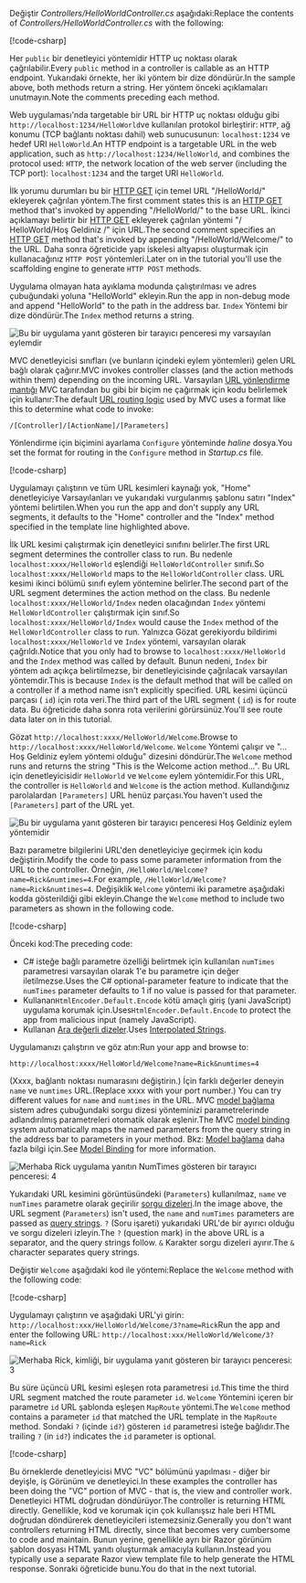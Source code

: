 <span data-ttu-id="c8db2-101">Değiştir *Controllers/HelloWorldController.cs* aşağıdaki:</span><span class="sxs-lookup"><span data-stu-id="c8db2-101">Replace the contents of *Controllers/HelloWorldController.cs* with the following:</span></span>

[!code-csharp[](../../tutorials/first-mvc-app/start-mvc/sample/MvcMovie/Controllers/HelloWorldController.cs?name=snippet_1)]

<span data-ttu-id="c8db2-102">Her `public` bir denetleyici yöntemidir HTTP uç noktası olarak çağrılabilir.</span><span class="sxs-lookup"><span data-stu-id="c8db2-102">Every `public` method in a controller is callable as an HTTP endpoint.</span></span> <span data-ttu-id="c8db2-103">Yukarıdaki örnekte, her iki yöntem bir dize döndürür.</span><span class="sxs-lookup"><span data-stu-id="c8db2-103">In the sample above, both methods return a string.</span></span>  <span data-ttu-id="c8db2-104">Her yöntem önceki açıklamaları unutmayın.</span><span class="sxs-lookup"><span data-stu-id="c8db2-104">Note the comments preceding each method.</span></span>

<span data-ttu-id="c8db2-105">Web uygulaması'nda targetable bir URL bir HTTP uç noktası olduğu gibi `http://localhost:1234/HelloWorld`ve kullanılan protokol birleştirir: `HTTP`, ağ konumu (TCP bağlantı noktası dahil) web sunucusunun: `localhost:1234` ve hedef URI `HelloWorld`.</span><span class="sxs-lookup"><span data-stu-id="c8db2-105">An HTTP endpoint is a targetable URL in the web application, such as `http://localhost:1234/HelloWorld`, and combines the protocol used: `HTTP`, the network location of the web server (including the TCP port): `localhost:1234` and the target URI `HelloWorld`.</span></span>

<span data-ttu-id="c8db2-106">İlk yorumu durumları bu bir [HTTP GET](https://www.w3schools.com/tags/ref_httpmethods.asp) için temel URL "/HelloWorld/" ekleyerek çağrılan yöntem.</span><span class="sxs-lookup"><span data-stu-id="c8db2-106">The first comment states this is an [HTTP GET](https://www.w3schools.com/tags/ref_httpmethods.asp) method that's invoked by appending "/HelloWorld/" to the base URL.</span></span> <span data-ttu-id="c8db2-107">İkinci açıklamayı belirtir bir [HTTP GET](http://www.w3.org/Protocols/rfc2616/rfc2616-sec9.html) ekleyerek çağrılan yöntemi "/ HelloWorld/Hoş Geldiniz /" için URL.</span><span class="sxs-lookup"><span data-stu-id="c8db2-107">The second comment specifies an [HTTP GET](http://www.w3.org/Protocols/rfc2616/rfc2616-sec9.html) method that's invoked by appending "/HelloWorld/Welcome/" to the URL.</span></span> <span data-ttu-id="c8db2-108">Daha sonra öğreticide yapı iskelesi altyapısı oluşturmak için kullanacağınız `HTTP POST` yöntemleri.</span><span class="sxs-lookup"><span data-stu-id="c8db2-108">Later on in the tutorial you'll use the scaffolding engine to generate `HTTP POST` methods.</span></span>

<span data-ttu-id="c8db2-109">Uygulama olmayan hata ayıklama modunda çalıştırılması ve adres çubuğundaki yoluna "HelloWorld" ekleyin.</span><span class="sxs-lookup"><span data-stu-id="c8db2-109">Run the app in non-debug mode and append "HelloWorld" to the path in the address bar.</span></span> <span data-ttu-id="c8db2-110">`Index` Yöntemi bir dize döndürür.</span><span class="sxs-lookup"><span data-stu-id="c8db2-110">The `Index` method returns a string.</span></span>

![Bu bir uygulama yanıt gösteren bir tarayıcı penceresi my varsayılan eylemdir](../../tutorials/first-mvc-app/adding-controller/_static/hell1.png)

<span data-ttu-id="c8db2-112">MVC denetleyicisi sınıfları (ve bunların içindeki eylem yöntemleri) gelen URL bağlı olarak çağırır.</span><span class="sxs-lookup"><span data-stu-id="c8db2-112">MVC invokes controller classes (and the action methods within them) depending on the incoming URL.</span></span> <span data-ttu-id="c8db2-113">Varsayılan [URL yönlendirme mantığı](xref:mvc/controllers/routing) MVC tarafından bu gibi bir biçim ne çağırmak için kodu belirlemek için kullanır:</span><span class="sxs-lookup"><span data-stu-id="c8db2-113">The default [URL routing logic](xref:mvc/controllers/routing) used by MVC uses a format like this to determine what code to invoke:</span></span>

`/[Controller]/[ActionName]/[Parameters]`

<span data-ttu-id="c8db2-114">Yönlendirme için biçimini ayarlama `Configure` yönteminde *haline* dosya.</span><span class="sxs-lookup"><span data-stu-id="c8db2-114">You set the format for routing in the `Configure` method in *Startup.cs* file.</span></span>

[!code-csharp[](../../tutorials/first-mvc-app/start-mvc/sample/MvcMovie/Startup.cs?name=snippet_1&highlight=5)]

<span data-ttu-id="c8db2-115">Uygulamayı çalıştırın ve tüm URL kesimleri kaynağı yok, "Home" denetleyiciye Varsayılanları ve yukarıdaki vurgulanmış şablonu satırı "Index" yöntemi belirtilen.</span><span class="sxs-lookup"><span data-stu-id="c8db2-115">When you run the app and don't supply any URL segments, it defaults to the "Home" controller and the "Index" method specified in the template line highlighted above.</span></span>

<span data-ttu-id="c8db2-116">İlk URL kesimi çalıştırmak için denetleyici sınıfını belirler.</span><span class="sxs-lookup"><span data-stu-id="c8db2-116">The first URL segment determines the controller class to run.</span></span> <span data-ttu-id="c8db2-117">Bu nedenle `localhost:xxxx/HelloWorld` eşlendiği `HelloWorldController` sınıfı.</span><span class="sxs-lookup"><span data-stu-id="c8db2-117">So `localhost:xxxx/HelloWorld` maps to the `HelloWorldController` class.</span></span> <span data-ttu-id="c8db2-118">URL kesimi ikinci bölümü sınıfı eylem yöntemine belirler.</span><span class="sxs-lookup"><span data-stu-id="c8db2-118">The second part of the URL segment determines the action method on the class.</span></span> <span data-ttu-id="c8db2-119">Bu nedenle `localhost:xxxx/HelloWorld/Index` neden olacağından `Index` yöntemi `HelloWorldController` çalıştırmak için sınıf.</span><span class="sxs-lookup"><span data-stu-id="c8db2-119">So `localhost:xxxx/HelloWorld/Index` would cause the `Index` method of the `HelloWorldController` class to run.</span></span> <span data-ttu-id="c8db2-120">Yalnızca Gözat gerekiyordu bildirimi `localhost:xxxx/HelloWorld` ve `Index` yöntemi, varsayılan olarak çağrıldı.</span><span class="sxs-lookup"><span data-stu-id="c8db2-120">Notice that you only had to browse to `localhost:xxxx/HelloWorld` and the `Index` method was called by default.</span></span> <span data-ttu-id="c8db2-121">Bunun nedeni, `Index` bir yöntem adı açıkça belirtilmezse, bir denetleyicisinde çağrılacak varsayılan yöntemdir.</span><span class="sxs-lookup"><span data-stu-id="c8db2-121">This is because `Index` is the default method that will be called on a controller if a method name isn't explicitly specified.</span></span> <span data-ttu-id="c8db2-122">URL kesimi üçüncü parçası ( `id`) için rota veri.</span><span class="sxs-lookup"><span data-stu-id="c8db2-122">The third part of the URL segment ( `id`) is for route data.</span></span> <span data-ttu-id="c8db2-123">Bu öğreticide daha sonra rota verilerini görürsünüz.</span><span class="sxs-lookup"><span data-stu-id="c8db2-123">You'll see route data later on in this tutorial.</span></span>

<span data-ttu-id="c8db2-124">Gözat `http://localhost:xxxx/HelloWorld/Welcome`.</span><span class="sxs-lookup"><span data-stu-id="c8db2-124">Browse to `http://localhost:xxxx/HelloWorld/Welcome`.</span></span> <span data-ttu-id="c8db2-125">`Welcome` Yöntemi çalışır ve "... Hoş Geldiniz eylem yöntemi olduğu" dizesini döndürür.</span><span class="sxs-lookup"><span data-stu-id="c8db2-125">The `Welcome` method runs and returns the string "This is the Welcome action method...".</span></span> <span data-ttu-id="c8db2-126">Bu URL için denetleyicisidir `HelloWorld` ve `Welcome` eylem yöntemidir.</span><span class="sxs-lookup"><span data-stu-id="c8db2-126">For this URL, the controller is `HelloWorld` and `Welcome` is the action method.</span></span> <span data-ttu-id="c8db2-127">Kullandığınız parolalardan `[Parameters]` URL henüz parçası.</span><span class="sxs-lookup"><span data-stu-id="c8db2-127">You haven't used the `[Parameters]` part of the URL yet.</span></span>

![Bu bir uygulama yanıt gösteren bir tarayıcı penceresi Hoş Geldiniz eylem yöntemidir](../../tutorials/first-mvc-app/adding-controller/_static/welcome.png)

<span data-ttu-id="c8db2-129">Bazı parametre bilgilerini URL'den denetleyiciye geçirmek için kodu değiştirin.</span><span class="sxs-lookup"><span data-stu-id="c8db2-129">Modify the code to pass some parameter information from the URL to the controller.</span></span> <span data-ttu-id="c8db2-130">Örneğin, `/HelloWorld/Welcome?name=Rick&numtimes=4`.</span><span class="sxs-lookup"><span data-stu-id="c8db2-130">For example, `/HelloWorld/Welcome?name=Rick&numtimes=4`.</span></span> <span data-ttu-id="c8db2-131">Değişiklik `Welcome` yöntemi iki parametre aşağıdaki kodda gösterildiği gibi ekleyin.</span><span class="sxs-lookup"><span data-stu-id="c8db2-131">Change the `Welcome` method to include two parameters as shown in the following code.</span></span> 

[!code-csharp[](../../tutorials/first-mvc-app/start-mvc/sample/MvcMovie/Controllers/HelloWorldController.cs?name=snippet_2)]

<span data-ttu-id="c8db2-132">Önceki kod:</span><span class="sxs-lookup"><span data-stu-id="c8db2-132">The preceding code:</span></span>

* <span data-ttu-id="c8db2-133">C# isteğe bağlı parametre özelliği belirtmek için kullanılan `numTimes` parametresi varsayılan olarak 1'e bu parametre için değer iletilmezse.</span><span class="sxs-lookup"><span data-stu-id="c8db2-133">Uses the C# optional-parameter feature to indicate that the `numTimes` parameter defaults to 1 if no value is passed for that parameter.</span></span>
* <span data-ttu-id="c8db2-134">Kullanan`HtmlEncoder.Default.Encode` kötü amaçlı giriş (yani JavaScript) uygulama korumak için.</span><span class="sxs-lookup"><span data-stu-id="c8db2-134">Uses`HtmlEncoder.Default.Encode` to protect the app from malicious input (namely JavaScript).</span></span> 
* <span data-ttu-id="c8db2-135">Kullanan [Ara değerli dizeler](/dotnet/articles/csharp/language-reference/keywords/interpolated-strings).</span><span class="sxs-lookup"><span data-stu-id="c8db2-135">Uses [Interpolated Strings](/dotnet/articles/csharp/language-reference/keywords/interpolated-strings).</span></span>

<span data-ttu-id="c8db2-136">Uygulamanızı çalıştırın ve göz atın:</span><span class="sxs-lookup"><span data-stu-id="c8db2-136">Run your app and browse to:</span></span>

   `http://localhost:xxxx/HelloWorld/Welcome?name=Rick&numtimes=4`

<span data-ttu-id="c8db2-137">(Xxxx, bağlantı noktası numarasını değiştirin.) İçin farklı değerler deneyin `name` ve `numtimes` URL.</span><span class="sxs-lookup"><span data-stu-id="c8db2-137">(Replace xxxx with your port number.) You can try different values for `name` and `numtimes` in  the URL.</span></span> <span data-ttu-id="c8db2-138">MVC [model bağlama](xref:mvc/models/model-binding) sistem adres çubuğundaki sorgu dizesi yönteminizi parametrelerinde adlandırılmış parametreleri otomatik olarak eşlenir.</span><span class="sxs-lookup"><span data-stu-id="c8db2-138">The MVC [model binding](xref:mvc/models/model-binding) system automatically maps the named parameters from  the query string in the address bar to parameters in your method.</span></span> <span data-ttu-id="c8db2-139">Bkz: [Model bağlama](xref:mvc/models/model-binding) daha fazla bilgi için.</span><span class="sxs-lookup"><span data-stu-id="c8db2-139">See [Model Binding](xref:mvc/models/model-binding) for more information.</span></span>

![Merhaba Rick uygulama yanıtın NumTimes gösteren bir tarayıcı penceresi: 4](../../tutorials/first-mvc-app/adding-controller/_static/rick4.png)

<span data-ttu-id="c8db2-141">Yukarıdaki URL kesimini görüntüsündeki (`Parameters`) kullanılmaz, `name` ve `numTimes` parametre olarak geçirilir [sorgu dizeleri](https://wikipedia.org/wiki/Query_string).</span><span class="sxs-lookup"><span data-stu-id="c8db2-141">In the image above, the URL segment (`Parameters`) isn't used, the `name` and `numTimes` parameters are passed as [query strings](https://wikipedia.org/wiki/Query_string).</span></span> <span data-ttu-id="c8db2-142">`?` (Soru işareti) yukarıdaki URL'de bir ayırıcı olduğu ve sorgu dizeleri izleyin.</span><span class="sxs-lookup"><span data-stu-id="c8db2-142">The `?` (question mark) in the above URL is a separator, and the query strings follow.</span></span> <span data-ttu-id="c8db2-143">`&` Karakter sorgu dizeleri ayırır.</span><span class="sxs-lookup"><span data-stu-id="c8db2-143">The `&` character separates query strings.</span></span>

<span data-ttu-id="c8db2-144">Değiştir `Welcome` aşağıdaki kod ile yöntemi:</span><span class="sxs-lookup"><span data-stu-id="c8db2-144">Replace the `Welcome` method with the following code:</span></span>

[!code-csharp[](../../tutorials/first-mvc-app/start-mvc/sample/MvcMovie/Controllers/HelloWorldController.cs?name=snippet_3)]

<span data-ttu-id="c8db2-145">Uygulamayı çalıştırın ve aşağıdaki URL'yi girin:  `http://localhost:xxx/HelloWorld/Welcome/3?name=Rick`</span><span class="sxs-lookup"><span data-stu-id="c8db2-145">Run the app and enter the following URL:  `http://localhost:xxx/HelloWorld/Welcome/3?name=Rick`</span></span>

![Merhaba Rick, kimliği, bir uygulama yanıt gösteren bir tarayıcı penceresi: 3](../../tutorials/first-mvc-app/adding-controller/_static/rick_routedata.png)

<span data-ttu-id="c8db2-147">Bu süre üçüncü URL kesimi eşleşen rota parametresi `id`.</span><span class="sxs-lookup"><span data-stu-id="c8db2-147">This time the third URL segment  matched the route parameter `id`.</span></span> <span data-ttu-id="c8db2-148">`Welcome` Yöntemini içeren bir parametre `id` URL şablonda eşleşen `MapRoute` yöntemi.</span><span class="sxs-lookup"><span data-stu-id="c8db2-148">The `Welcome`  method contains a parameter  `id` that matched the URL template in the `MapRoute` method.</span></span> <span data-ttu-id="c8db2-149">Sondaki `?` (içinde `id?`) gösteren `id` parametresi isteğe bağlıdır.</span><span class="sxs-lookup"><span data-stu-id="c8db2-149">The trailing `?`  (in `id?`) indicates the `id` parameter is optional.</span></span>

[!code-csharp[](../../tutorials/first-mvc-app/start-mvc/sample/MvcMovie/Startup.cs?name=snippet_1&highlight=5)]

<span data-ttu-id="c8db2-150">Bu örneklerde denetleyicisi MVC "VC" bölümünü yapılması - diğer bir deyişle, iş Görünüm ve denetleyici.</span><span class="sxs-lookup"><span data-stu-id="c8db2-150">In these examples the controller has been doing the "VC" portion  of MVC - that is, the view and controller work.</span></span> <span data-ttu-id="c8db2-151">Denetleyici HTML doğrudan döndürüyor.</span><span class="sxs-lookup"><span data-stu-id="c8db2-151">The controller is returning HTML  directly.</span></span> <span data-ttu-id="c8db2-152">Genellikle, kod ve korumak için çok kullanışsız hale beri HTML doğrudan döndürerek denetleyicileri istemezsiniz.</span><span class="sxs-lookup"><span data-stu-id="c8db2-152">Generally you don't want controllers returning HTML directly, since  that becomes very cumbersome to code and maintain.</span></span> <span data-ttu-id="c8db2-153">Bunun yerine, genellikle ayrı bir Razor görünüm şablon dosyası HTML yanıtı oluşturmak amacıyla kullanın.</span><span class="sxs-lookup"><span data-stu-id="c8db2-153">Instead you typically use a separate Razor view template file to help generate the HTML response.</span></span> <span data-ttu-id="c8db2-154">Sonraki öğreticide bunu.</span><span class="sxs-lookup"><span data-stu-id="c8db2-154">You do that in the next tutorial.</span></span>
